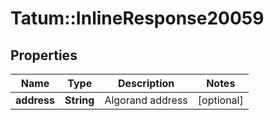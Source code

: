 # Tatum::InlineResponse20059

## Properties
Name | Type | Description | Notes
------------ | ------------- | ------------- | -------------
**address** | **String** | Algorand address | [optional] 

